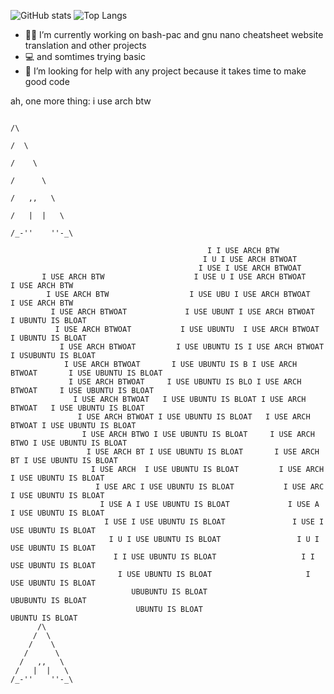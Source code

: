 
![ GitHub stats](https://github-readme-stats.vercel.app/api?username=stuffbymax&show_icons=true&theme=onedark&layout=compact)
![Top Langs](https://github-readme-stats.vercel.app/api/top-langs/?username=stuffbymax&theme=onedark)
- 👷‍♂️ I’m currently working on bash-pac and gnu nano cheatsheet website translation and other projects
- 💻 and somtimes trying basic
- 🤔 I’m looking for help with any project because it takes time to make good code

ah, one more thing: i use arch btw

```
                                                                                    /\
                                                                                   /  \
                                                                                  /    \
                                                                                 /      \
                                                                                /   ,,   \
                                                                               /   |  |   \
                                                                              /_-''    ''-_\ 
                                                                                             
                                            I I USE ARCH BTW                                             
                                           I U I USE ARCH BTWOAT                                              
                                          I USE I USE ARCH BTWOAT                                      
       I USE ARCH BTW                    I USE U I USE ARCH BTWOAT           I USE ARCH BTW                                 
        I USE ARCH BTW                  I USE UBU I USE ARCH BTWOAT           I USE ARCH BTW               
         I USE ARCH BTWOAT             I USE UBUNT I USE ARCH BTWOAT           I UBUNTU IS BLOAT                
          I USE ARCH BTWOAT           I USE UBUNTU  I USE ARCH BTWOAT           I UBUNTU IS BLOAT           
           I USE ARCH BTWOAT         I USE UBUNTU IS I USE ARCH BTWOAT         I USUBUNTU IS BLOAT            
            I USE ARCH BTWOAT       I USE UBUNTU IS B I USE ARCH BTWOAT       I USE UBUNTU IS BLOAT          
             I USE ARCH BTWOAT     I USE UBUNTU IS BLO I USE ARCH BTWOAT     I USE UBUNTU IS BLOAT              
              I USE ARCH BTWOAT   I USE UBUNTU IS BLOAT I USE ARCH BTWOAT   I USE UBUNTU IS BLOAT             
               I USE ARCH BTWOAT I USE UBUNTU IS BLOAT   I USE ARCH BTWOAT I USE UBUNTU IS BLOAT
                I USE ARCH BTWO I USE UBUNTU IS BLOAT     I USE ARCH BTWO I USE UBUNTU IS BLOAT
                 I USE ARCH BT I USE UBUNTU IS BLOAT       I USE ARCH BT I USE UBUNTU IS BLOAT
                  I USE ARCH  I USE UBUNTU IS BLOAT         I USE ARCH  I USE UBUNTU IS BLOAT
                   I USE ARC I USE UBUNTU IS BLOAT           I USE ARC I USE UBUNTU IS BLOAT
                    I USE A I USE UBUNTU IS BLOAT             I USE A I USE UBUNTU IS BLOAT
                     I USE I USE UBUNTU IS BLOAT               I USE I USE UBUNTU IS BLOAT
                      I U I USE UBUNTU IS BLOAT                 I U I USE UBUNTU IS BLOAT
                       I I USE UBUNTU IS BLOAT                   I I USE UBUNTU IS BLOAT
                        I USE UBUNTU IS BLOAT                     I USE UBUNTU IS BLOAT
                           UBUBUNTU IS BLOAT                         UBUBUNTU IS BLOAT
                            UBUNTU IS BLOAT                           UBUNTU IS BLOAT
      /\
     /  \
    /    \
   /      \
  /   ,,   \
 /   |  |   \
/_-''    ''-_\ 
```

<!--
**stuffbymax/stuffbymax** is a ✨ _special_ ✨ repository because its `README.md` (this file) appears on your GitHub profile.

Here are some ideas to get you started:

- 🔭 I’m currently working on ...
- 🌱 I’m currently learning ...
- 👯 I’m looking to collaborate on ...
- 🤔 I’m looking for help with ...
- 💬 Ask me about ...
- 📫 How to reach me: ...
- 😄 Pronouns: ...
- ⚡ Fun fact: ...
-->
